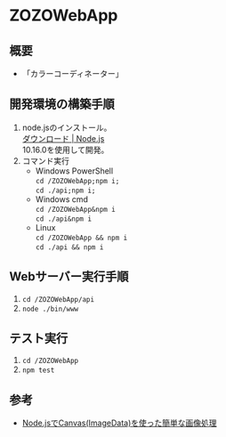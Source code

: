 # ZOZOWebApp

## 概要
- 「カラーコーディネーター」




## 開発環境の構築手順
1. node.jsのインストール。  
    [ダウンロード | Node.js](https://nodejs.org/ja/download/)  
    10.16.0を使用して開発。
1. コマンド実行
    - Windows PowerShell  
      `cd /ZOZOWebApp;npm i;`  
      `cd ./api;npm i;`
    - Windows cmd  
      `cd /ZOZOWebApp&npm i`  
      `cd ./api&npm i`
    - Linux  
      `cd /ZOZOWebApp && npm i`  
      `cd ./api && npm i`

## Webサーバー実行手順
1. `cd /ZOZOWebApp/api`
1. `node ./bin/www`

## テスト実行
1. `cd /ZOZOWebApp`
1. `npm test`

## 参考
- [Node.jsでCanvas(ImageData)を使った簡単な画像処理](https://qiita.com/redshoga/items/d5afef65081b7fdf60cc)